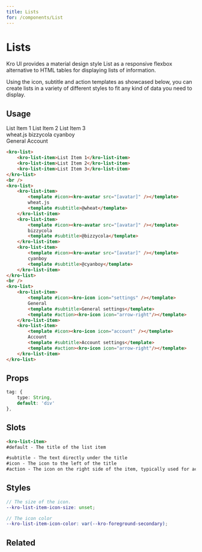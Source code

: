 ```yaml
---
title: Lists
for: /components/List
---
```


# Lists
Kro UI provides a material design style List as a responsive flexbox alternative to HTML tables for displaying lists of information.

Using the icon, subtitle and action templates as showcased below, you can create lists in a variety of different styles to fit any kind of data you need to display.

## Usage

<kro-surface>
    <kro-list-item>List Item 1</kro-list-item>
    <kro-list-item>List Item 2</kro-list-item>
    <kro-list-item>List Item 3</kro-list-item>
</kro-surface>
<br />
<kro-surface>
    <kro-list-item>
        <template #icon><kro-avatar src="https://cdn.discordapp.com/avatars/124211772465872899/c2512635e5b0c1bfadc20fd219ec9ed0.png?size=128" /></template>
        wheat.js
        <template #subtitle>@wheat</template>
    </kro-list-item>
    <kro-list-item>
        <template #icon><kro-avatar src="https://cdn.discordapp.com/avatars/123806469807144961/4829c5110aa76b7443fdf6e2c98d02fa.png?size=128" /></template>
        bizzycola
        <template #subtitle>@bizzycola</template>
    </kro-list-item>
    <kro-list-item>
        <template #icon><kro-avatar src="https://cdn.discordapp.com/avatars/204577703217594368/1a30ba6d2186bc132be2000fbef54cd3.png?size=128" /></template>
        cyanboy
        <template #subtitle>@cyanboy</template>
    </kro-list-item>
</kro-surface>
<br />
<kro-surface>
    <kro-list-item>
        <template #icon><kro-icon icon="settings" /></template>
        General
        <template #subtitle>General settings</template>
        <template #action><kro-icon icon="arrow-right"/></template>
    </kro-list-item>
    <kro-list-item>
        <template #icon><kro-icon icon="account" /></template>
        Account
        <template #subtitle>Account settings</template>
        <template #action><kro-icon icon="arrow-right"/></template>
    </kro-list-item>
</kro-surface>

```html
<kro-list>
    <kro-list-item>List Item 1</kro-list-item>
    <kro-list-item>List Item 2</kro-list-item>
    <kro-list-item>List Item 3</kro-list-item>
</kro-list>
<br />
<kro-list>
    <kro-list-item>
        <template #icon><kro-avatar src="[avatar]" /></template>
        wheat.js
        <template #subtitle>@wheat</template>
    </kro-list-item>
    <kro-list-item>
        <template #icon><kro-avatar src="[avatar]" /></template>
        bizzycola
        <template #subtitle>@bizzycola</template>
    </kro-list-item>
    <kro-list-item>
        <template #icon><kro-avatar src="[avatar]" /></template>
        cyanboy
        <template #subtitle>@cyanboy</template>
    </kro-list-item>
</kro-list>
<br />
<kro-list>
    <kro-list-item>
        <template #icon><kro-icon icon="settings" /></template>
        General
        <template #subtitle>General settings</template>
        <template #action><kro-icon icon="arrow-right"/></template>
    </kro-list-item>
    <kro-list-item>
        <template #icon><kro-icon icon="account" /></template>
        Account
        <template #subtitle>Account settings</template>
        <template #action><kro-icon icon="arrow-right"/></template>
    </kro-list-item>
</kro-list>
```

## Props
```ts
tag: {
    type: String,
    default: 'div'
},
```

## Slots
```html
<kro-list-item>
#default - The title of the list item

#subtitle - The text directly under the title
#icon - The icon to the left of the title
#action - The icon on the right side of the item, typically used for actions.
```
## Styles
```scss
// The size of the icon.
--kro-list-item-icon-size: unset;

// The icon color
--kro-list-item-icon-color: var(--kro-foreground-secondary);
```


## Related
<press-article-link title="Navigation" subtitle="Fancy that sidebar on the left of this page? Then you are going to love this!" to="/components/navigation"></press-article-link>